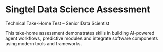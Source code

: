 # Singtel Data Science Assessment
Technical Take-Home Test – Senior Data Scientist

This take-home assessment demonstrates skills in building AI-powered agent workflows, predictive modules and integrate software components using modern tools and frameworks.
